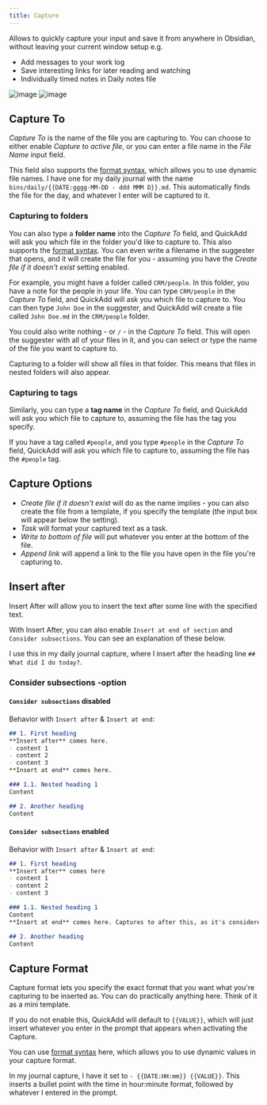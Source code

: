 ```yaml
---
title: Capture
---
```

Allows to quickly capture your input and save it from anywhere in Obsidian, without leaving your current window setup e.g.
- Add messages to your work log
- Save interesting links for later reading and watching
- Individually timed notes in Daily notes file


![image](https://user-images.githubusercontent.com/29108628/123451366-e025e280-d5dd-11eb-81b6-c21f3ad1823d.png)
![image](https://user-images.githubusercontent.com/29108628/123451469-e61bc380-d5dd-11eb-80d1-7667427656f3.png)

## Capture To
_Capture To_ is the name of the file you are capturing to.
You can choose to either enable _Capture to active file_, or you can enter a file name in the _File Name_ input field.

This field also supports the [format syntax](/FormatSyntax.md), which allows you to use dynamic file names.
I have one for my daily journal with the name `bins/daily/{{DATE:gggg-MM-DD - ddd MMM D}}.md`.
This automatically finds the file for the day, and whatever I enter will be captured to it.

### Capturing to folders
You can also type a **folder name** into the _Capture To_ field, and QuickAdd will ask you which file in the folder you'd like to capture to.
This also supports the [format syntax](/FormatSyntax.md). You can even write a filename in the suggester that opens, and it will create the file for you - assuming you have the _Create file if it doesn't exist_ setting enabled.

For example, you might have a folder called `CRM/people`. In this folder, you have a note for the people in your life. You can type `CRM/people` in the _Capture To_ field, and QuickAdd will ask you which file to capture to. You can then type `John Doe` in the suggester, and QuickAdd will create a file called `John Doe.md` in the `CRM/people` folder.

You could also write nothing - or `/` - in the _Capture To_ field. This will open the suggester with all of your files in it, and you can select or type the name of the file you want to capture to.

Capturing to a folder will show all files in that folder. This means that files in nested folders will also appear.

### Capturing to tags
Similarly, you can type a **tag name** in the _Capture To_ field, and QuickAdd will ask you which file to capture to, assuming the file has the tag you specify.

If you have a tag called `#people`, and you type `#people` in the _Capture To_ field, QuickAdd will ask you which file to capture to, assuming the file has the `#people` tag.


## Capture Options
-   _Create file if it doesn't exist_ will do as the name implies - you can also create the file from a template, if you specify the template (the input box will appear below the setting).
-   _Task_ will format your captured text as a task.
-   _Write to bottom of file_ will put whatever you enter at the bottom of the file.
-   _Append link_ will append a link to the file you have open in the file you're capturing to.

## Insert after
Insert After will allow you to insert the text after some line with the specified text.

With Insert After, you can also enable `Insert at end of section` and `Consider subsections`.
You can see an explanation of these below.

I use this in my daily journal capture, where I insert after the heading line `## What did I do today?`.

### Consider subsections -option
#### `Consider subsections` disabled
Behavior with `Insert after` & `Insert at end`:
```markdown
## 1. First heading 
**Insert after** comes here.
- content 1
- content 2
- content 3 
**Insert at end** comes here.

### 1.1. Nested heading 1
Content

## 2. Another heading
Content

```
#### `Consider subsections` enabled
Behavior with `Insert after` & `Insert at end`:
```markdown
## 1. First heading 		
**Insert after** comes here
- content 1
- content 2
- content 3

### 1.1. Nested heading 1
Content 		
**Insert at end** comes here. Captures to after this, as it's considered part of the "1. First heading" section.

## 2. Another heading
Content

```

## Capture Format
Capture format lets you specify the exact format that you want what you're capturing to be inserted as.
You can do practically anything here. Think of it as a mini template.

If you do not enable this, QuickAdd will default to `{{VALUE}}`, which will just insert whatever you enter in the prompt that appears when activating the Capture.

You can use [format syntax](/FormatSyntax.md) here, which allows you to use dynamic values in your capture format.

In my journal capture, I have it set to `- {{DATE:HH:mm}} {{VALUE}}`. This inserts a bullet point with the time in hour:minute format, followed by whatever I entered in the prompt.
